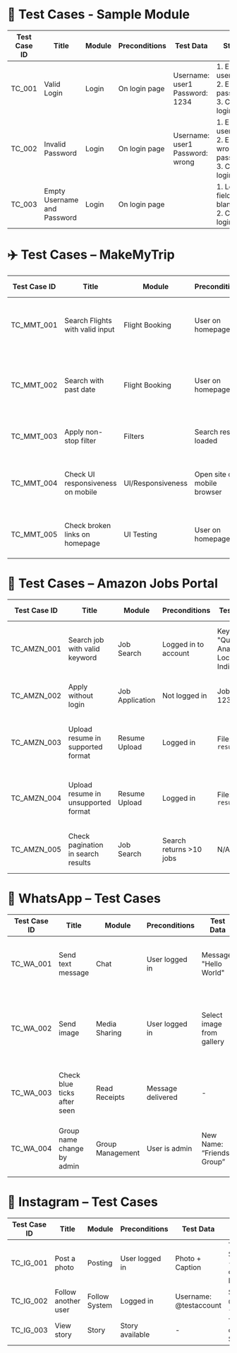 # 🧪 Test Cases - Sample Module

| Test Case ID | Title                            | Module | Preconditions         | Test Data                         | Steps                                                                 | Expected Result                      | Status | Severity | Priority | Remarks |
|--------------|----------------------------------|--------|------------------------|-----------------------------------|-----------------------------------------------------------------------|--------------------------------------|--------|----------|----------|---------|
| TC_001       | Valid Login                      | Login  | On login page          | Username: user1<br>Password: 1234 | 1. Enter username<br>2. Enter password<br>3. Click login               | Navigate to dashboard                |        | Major    | High     |         |
| TC_002       | Invalid Password                 | Login  | On login page          | Username: user1<br>Password: wrong| 1. Enter username<br>2. Enter wrong password<br>3. Click login        | Show error: "Invalid credentials"    |        | Major    | High     |         |
| TC_003       | Empty Username and Password      | Login  | On login page          |                                   | 1. Leave fields blank<br>2. Click login                               | Show error: "Fields required"        |        | Minor    | Medium   |         |

# ✈️ Test Cases – MakeMyTrip

| Test Case ID | Title                                  | Module           | Preconditions               | Test Data                                | Steps                                                                                         | Expected Result                                       | Status | Severity | Priority | Remarks |
|--------------|----------------------------------------|------------------|------------------------------|-------------------------------------------|-----------------------------------------------------------------------------------------------|-------------------------------------------------------|--------|----------|----------|---------|
| TC_MMT_001   | Search Flights with valid input        | Flight Booking   | User on homepage            | From: Chennai<br>To: Mumbai<br>Date: 25-Jun| Enter source, destination, date → Click Search                                             | List of available flights displayed                  |        | Major    | High     |         |
| TC_MMT_002   | Search with past date                  | Flight Booking   | User on homepage            | From: Delhi<br>To: Goa<br>Date: 01-Jan-2023| Enter past date → Click Search                                                              | Error message: "Date cannot be in the past"          |        | Minor    | High     |         |
| TC_MMT_003   | Apply non-stop filter                  | Filters          | Search results loaded        | N/A                                       | Click on “Non-Stop” checkbox                                                                | Only non-stop flights should be displayed            |        | Minor    | Medium   |         |
| TC_MMT_004   | Check UI responsiveness on mobile      | UI/Responsiveness| Open site on mobile browser | N/A                                       | Open homepage → Scroll, Search → View filter section                                        | All components must be aligned and functional         |        | Major    | High     |         |
| TC_MMT_005   | Check broken links on homepage         | UI Testing       | User on homepage            | N/A                                       | Click all menu & footer links                                                              | All links should open valid pages (no 404 errors)    |        | Minor    | Low      |         |

# 💼 Test Cases – Amazon Jobs Portal

| Test Case ID | Title                                 | Module           | Preconditions        | Test Data                                  | Steps                                                                                      | Expected Result                                      | Status | Severity | Priority | Remarks |
|--------------|---------------------------------------|------------------|-----------------------|---------------------------------------------|--------------------------------------------------------------------------------------------|------------------------------------------------------|--------|----------|----------|---------|
| TC_AMZN_001  | Search job with valid keyword         | Job Search       | Logged in to account | Keyword: "Quality Analyst"<br>Location: India| Enter keyword and location → Click search                                                | Relevant jobs displayed                              |        | Major    | High     |         |
| TC_AMZN_002  | Apply without login                   | Job Application  | Not logged in         | Job ID: 12345                                | Go to job → Click Apply                                                                  | Prompt to log in or sign up                          |        | Major    | High     |         |
| TC_AMZN_003  | Upload resume in supported format     | Resume Upload    | Logged in             | File: `resume.pdf`                           | Navigate to profile → Upload resume                                                      | Resume uploaded successfully                         |        | Major    | High     |         |
| TC_AMZN_004  | Upload resume in unsupported format   | Resume Upload    | Logged in             | File: `resume.txt`                           | Navigate to profile → Upload resume                                                      | Show error: "Unsupported file format"                |        | Minor    | Medium   |         |
| TC_AMZN_005  | Check pagination in search results    | Job Search       | Search returns >10 jobs | N/A                                      | Scroll down → Click next page                                                            | Jobs from next page should be displayed              |        | Minor    | Medium   |         |

# 💬 WhatsApp – Test Cases

| Test Case ID | Title                               | Module             | Preconditions      | Test Data                       | Steps                                                                 | Expected Result                             | Status | Severity | Priority | Remarks |
|--------------|-------------------------------------|--------------------|--------------------|----------------------------------|------------------------------------------------------------------------|---------------------------------------------|--------|----------|----------|---------|
| TC_WA_001    | Send text message                   | Chat               | User logged in     | Message: "Hello World"           | Open chat → Type message → Tap Send                                   | Message is delivered with tick icon         |        | Major    | High     |         |
| TC_WA_002    | Send image                          | Media Sharing      | User logged in     | Select image from gallery        | Open chat → Tap attach → Select image → Tap send                      | Image is sent and viewable in chat          |        | Major    | High     |         |
| TC_WA_003    | Check blue ticks after seen         | Read Receipts      | Message delivered  | -                                | Send message → Receiver opens chat                                     | Two blue ticks appear                        |        | Minor    | Medium   |         |
| TC_WA_004    | Group name change by admin          | Group Management   | User is admin      | New Name: “Friends Group”        | Open group → Tap name → Edit → Save                                   | Group name updates for all users            |        | Minor    | Medium   |         |

# 📸 Instagram – Test Cases

| Test Case ID | Title                               | Module             | Preconditions      | Test Data                          | Steps                                                               | Expected Result                             | Status | Severity | Priority | Remarks |
|--------------|-------------------------------------|--------------------|--------------------|-------------------------------------|----------------------------------------------------------------------|---------------------------------------------|--------|----------|----------|---------|
| TC_IG_001    | Post a photo                        | Posting            | User logged in     | Photo + Caption                    | Tap + icon → Select photo → Add caption → Post                      | Post visible on profile                     |        | Major    | High     |         |
| TC_IG_002    | Follow another user                 | Follow System      | Logged in          | Username: @testaccount             | Search @testaccount → Tap Follow                                    | Button changes to "Following"               |        | Major    | High     |         |
| TC_IG_003    | View story                          | Story              | Story available    | -                                   | Tap on profile circle → Story opens                                 | Story loads full screen                     |        | Minor    | Medium   |         |






